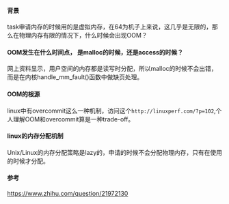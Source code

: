 
#### 背景
task申请内存的时候用的是虚拟内存，在64为机子上来说，这几乎是无限的，那么在物理内存有限的情况下，什么时候会出现OOM？

#### OOM发生在什么时间点， 是malloc的时候，还是access的时候？
网上资料显示，用户空间的内存都是读写时分配，所以malloc的时候不会出错，而是在内核handle_mm_fault()函数中做缺页处理。

#### OOM的根源
linux中有overcommit这么一种机制，访问这个`http://linuxperf.com/?p=102`,个人理解OOM和overcommit算是一种trade-off。

#### linux的内存分配机制
Unix/Linux的内存分配策略是lazy的，申请的时候不会分配物理内存，只有在使用的时候才分配。

#### 参考
https://www.zhihu.com/question/21972130
